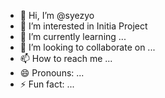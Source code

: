 - 👋 Hi, I’m @syezyo
- 👀 I’m interested in Initia Project
- 🌱 I’m currently learning ...
- 💞️ I’m looking to collaborate on ...
- 📫 How to reach me ...
- 😄 Pronouns: ...
- ⚡ Fun fact: ...

<!---
syezyo/syezyo is a ✨ special ✨ repository because its `README.md` (this file) appears on your GitHub profile.
You can click the Preview link to take a look at your changes.
--->
